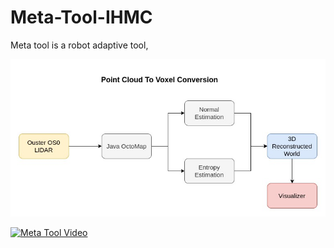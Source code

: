 # Meta-Tool-IHMC

Meta tool is a robot adaptive tool, 


![](visualize/pointCloudToVoxel.jpg)


[![Meta Tool Video](https://img.youtube.com/vi/Nru2wm1hwAQ/0.jpg)](https://www.youtube.com/watch?v=Nru2wm1hwAQ)
